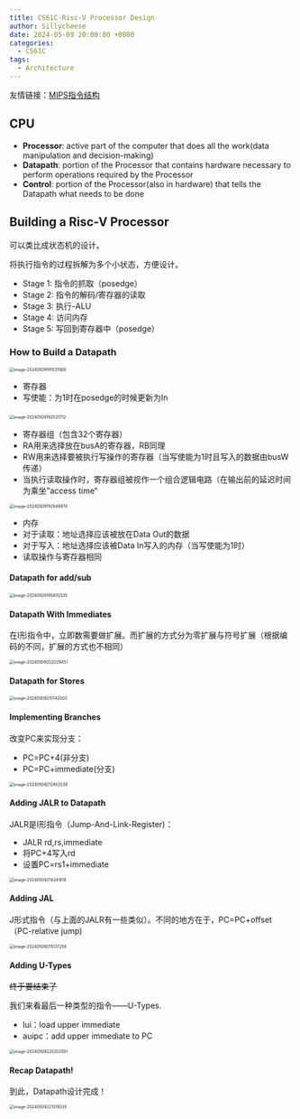 ```yaml
---
title: CS61C-Risc-V Processor Design
author: Sillycheese
date: 2024-05-09 20:00:00 +0800
categories:
  - CS61C
tags:
  - Architecture
---
```


友情链接：[MIPS指令结构](https://cosmosning.github.io/2019/11/12/mips-zhi-ling-xi-tong-jian-yi-ru-men/)

## CPU

- **Processor**: active part of the computer that does all the work(data manipulation and decision-making)
- **Datapath**: portion of the Processor that contains hardware necessary to perform operations required by the Processor
- **Control**: portion of the Processor(also in hardware) that tells the Datapath what needs to be done

## Building a Risc-V Processor

可以类比成状态机的设计。

将执行指令的过程拆解为多个小状态，方便设计。

- Stage 1: 指令的抓取（posedge）
- Stage 2: 指令的解码/寄存器的读取
- Stage 3: 执行-ALU
- Stage 4: 访问内存
- Stage 5: 写回到寄存器中（posedge）

### How to Build a Datapath

<img src="C:\Users\13488\AppData\Roaming\Typora\typora-user-images\image-20240509191531569.png" alt="image-20240509191531569" style="zoom:50%;" />

- 寄存器
- 写使能：为1时在posedge的时候更新为In

​                                                             <img src="C:\Users\13488\AppData\Roaming\Typora\typora-user-images\image-20240509192020112.png" alt="image-20240509192020112" style="zoom: 50%;" />

- 寄存器组（包含32个寄存器）
- RA用来选择放在busA的寄存器，RB同理
- RW用来选择要被执行写操作的寄存器（当写使能为1时且写入的数据由busW传递）
- 当执行读取操作时，寄存器组被视作一个组合逻辑电路（在输出前的延迟时间为乘坐”access time“

<img src="C:\Users\13488\AppData\Roaming\Typora\typora-user-images\image-20240509192646974.png" alt="image-20240509192646974" style="zoom:50%;" />

- 内存
- 对于读取：地址选择应该被放在Data Out的数据
- 对于写入：地址选择应该被Data In写入的内存（当写使能为1时）
- 读取操作与寄存器相同

#### Datapath for add/sub

<img src="C:\Users\13488\AppData\Roaming\Typora\typora-user-images\image-20240509195932535.png" alt="image-20240509195932535" style="zoom: 50%;" />

#### Datapath With Immediates

在I形指令中，立即数需要做扩展。而扩展的方式分为零扩展与符号扩展（根据编码的不同，扩展的方式也不相同）

<img src="C:\Users\13488\AppData\Roaming\Typora\typora-user-images\image-20240509202029451.png" alt="image-20240509202029451" style="zoom:50%;" />

#### Datapath for Stores

<img src="C:\Users\13488\AppData\Roaming\Typora\typora-user-images\image-20240509210142003.png" alt="image-20240509210142003" style="zoom:50%;" />

#### Implementing Branches

改变PC来实现分支：

 - PC=PC+4(非分支)
 - PC=PC+immediate(分支)

<img src="C:\Users\13488\AppData\Roaming\Typora\typora-user-images\image-20240509212452539.png" alt="image-20240509212452539" style="zoom:50%;" />

#### Adding JALR to Datapath

JALR是I形指令（Jump-And-Link-Register)：

 - JALR rd,rs,immediate
 - 将PC+4写入rd
 - 设置PC=rs1+immediate

<img src="C:\Users\13488\AppData\Roaming\Typora\typora-user-images\image-20240509214341818.png" alt="image-20240509214341818" style="zoom:50%;" />

#### Adding JAL

J形式指令（与上面的JALR有一些类似）。不同的地方在于，PC=PC+offset（PC-relative jump)

<img src="C:\Users\13488\AppData\Roaming\Typora\typora-user-images\image-20240509215137258.png" alt="image-20240509215137258" style="zoom:50%;" />

#### Adding U-Types

~~终于要结束了~~

我们来看最后一种类型的指令——U-Types.

- lui：load upper immediate
- auipc：add upper immediate to PC

<img src="C:\Users\13488\AppData\Roaming\Typora\typora-user-images\image-20240509220202591.png" alt="image-20240509220202591" style="zoom:50%;" />

#### Recap Datapath!

到此，Datapath设计完成！

<img src="C:\Users\13488\AppData\Roaming\Typora\typora-user-images\image-20240509221019335.png" alt="image-20240509221019335" style="zoom:50%;" />

 